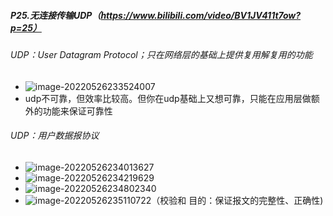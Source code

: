 ##### P25.无连接传输UDP（https://www.bilibili.com/video/BV1JV411t7ow?p=25）

###### UDP：User Datagram Protocol；只在网络层的基础上提供复用解复用的功能

- ![image-20220526233524007](C:\Users\呵\AppData\Roaming\Typora\typora-user-images\image-20220526233524007.png)
- udp不可靠，但效率比较高。但你在udp基础上又想可靠，只能在应用层做额外的功能来保证可靠性

###### UDP：用户数据报协议

- ![image-20220526234013627](C:\Users\呵\AppData\Roaming\Typora\typora-user-images\image-20220526234013627.png)
- ![image-20220526234219629](C:\Users\呵\AppData\Roaming\Typora\typora-user-images\image-20220526234219629.png)
- ![image-20220526234802340](C:\Users\呵\AppData\Roaming\Typora\typora-user-images\image-20220526234802340.png)
- ![image-20220526235110722](C:\Users\呵\AppData\Roaming\Typora\typora-user-images\image-20220526235110722.png)（校验和 目的：保证报文的完整性、正确性)
